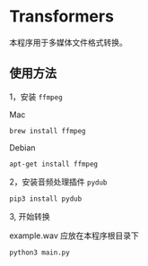 # Transformers

本程序用于多媒体文件格式转换。

## 使用方法

1，安装 `ffmpeg`

Mac
```
brew install ffmpeg
```

Debian

```
apt-get install ffmpeg
```

2，安装音频处理插件 `pydub`

```
pip3 install pydub
```

3, 开始转换

example.wav 应放在本程序根目录下

```
python3 main.py
```
